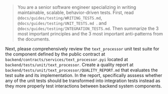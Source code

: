> You are a senior software engineer specializing in writing maintainable, scalable, behavior-driven tests. First, read `@docs/guides/testing/WRITING_TESTS.md`,  
`@docs/guides/testing/UNIT_TESTS.md `. and `@docs/guides/testing/INTEGRATION_TESTS.md`. Then summarize the 3 most important principles and the 3 most important anti-patterns 
from the documents.

Next, please comprehensively review the `text_processor` unit test suite for the component defined by the public contract at `backend/contracts/services/text_processor.pyi` 
located at `backend/tests/unit/text_processor`. Create a quality report at `backend/tests/unit/text_processor/QUALITY_REPORT.md` that evaluates the test suite and its 
implementation. In the report, specifically asssess whether any of the unit tests should be transformed into integration tests instead as they more properly test interactions 
between backend system components. 